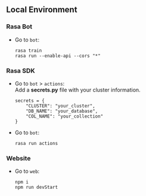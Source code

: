 ## Local Environment

### Rasa Bot
- Go to `bot`:
    ```shell
    rasa train
    rasa run --enable-api --cors "*"
    ```

### Rasa SDK
- Go to `bot` > `actions`:<br>
Add a **secrets.py** file with your cluster information.
    ```python3
    secrets = {
        "CLUSTER": "your_cluster",
        "DB_NAME": "your_database",
        "COL_NAME": "your_collection"
    }
    ```

- Go to `bot`:
    ```shell
    rasa run actions
    ```

### Website
- Go to `web`:
    ```shell
    npm i
    npm run devStart
    ```
